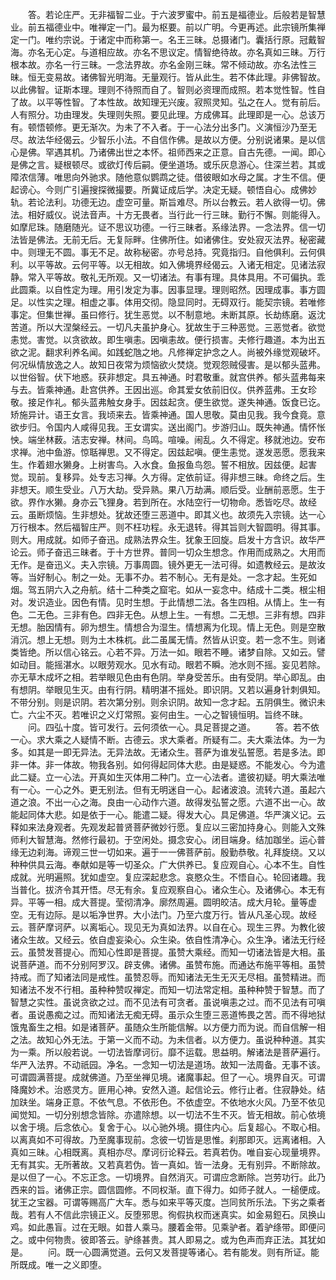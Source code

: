 <!-- { "loadSidebar": true } -->
　　答。若论庄严。无非福智二业。于六波罗蜜中。前五是福德业。后般若是智慧业。前五福德业中。唯禅定一门。最为枢要。前以广明。今更再述。此宗镜所集禅定一门。唯约宗说。于诸定中而称第一。名王三昧。总摄诸门。囊括行原。冠戴智海。亦名无心定。与道相应故。亦名不思议定。情智绝待故。亦名真如三昧。万行根本故。亦名一行三昧。一念法界故。亦名金刚三昧。常不倾动故。亦名法性三昧。恒无变易故。诸佛智光明海。无量观行。皆从此生。若不体此理。非佛智故。以此佛智。证斯本理。理则不待照而自了。智则必资理而成照。若本觉性智。性自了故。以平等性智。了本性故。故知理无兴废。寂照灵知。弘之在人。觉有前后。人有照分。功由理发。失理则失照。要见此理。方成佛耳。此理即是一心。总该万有。顿悟顿修。更无渐次。为未了不入者。于一心法分出多门。义演恒沙乃至无尽。故法华经偈云。少智乐小法。不自信作佛。是故以方便。分别说诸果。是以信心是佛。罕遇其机。乃诸佛出世之本怀。祖师西来之正意。自古先德。一闻。即心是佛之言。疑根顿尽。或欲灯传后嗣。便坐道场。或乐灰息游心。住深兰若。其或障浓信薄。唯思向外驰求。随他意似鹦鹉之徒。借彼眼如水母之属。才生不信。便起谤心。今则广引遍搜探微撮要。所冀证成后学。决定无疑。顿悟自心。成佛妙轨。若论法利。功德无边。虚空可量。斯旨难尽。所以台教云。若人欲得一切。佛法。相好威仪。说法音声。十方无畏者。当行此一行三昧。勤行不懈。则能得入。如摩尼珠。随磨随光。证不思议功德。一行三昧者。系缘法界。一念法界。信一切法皆是佛法。无前无后。无复际畔。住佛所住。如诸佛住。安处寂灭法界。秘密藏中。则理无不圆。事无不足。故称秘密。亦号总持。究竟指归。自他俱利。云何俱利。以平等故。云何平等。以无相故。如入佛境界经偈云。入诸无相定。见诸法寂静。常入平等故。敬礼无所观。又一切诸法。有事有理。具体具用。不可偏执。乖此圆乘。以自性定为理。用引发定为事。因事显理。理则昭然。因理成事。事方圆足。以性实之理。相虚之事。体用交彻。隐显同时。无碍双行。能契宗镜。若唯修事定。但集世禅。虽曰修行。犹生恶觉。以不制意地。未断其原。长劫练磨。返沈苦道。所以大涅槃经云。一切凡夫虽护身心。犹故生于三种恶觉。三恶觉者。欲觉恚觉。害觉。以贪欲故。即生嗔恚。因嗔恚故。便行损害。夫修行趣道。本为出五欲之泥。翻求利养名闻。如践蛇虺之地。凡修禅定护念之人。尚被外缘觉观破坏。何况纵情放逸之人。故知日夜常为烦恼欲火焚烧。觉观怨贼侵害。是以郁头蓝弗。以世俗智。伏下地惑。获非想定。具五神通。时君敬重。就宫供养。郁头蓝弗每来与去。皆乘神通。赴宫供养。王因出巡。命其爱女依前旧仪。供养蓝弗。王女珍敬。接足作礼。郁头蓝弗触女身手。因兹起贪。便生欲觉。遂失神通。饭食已讫。矫施异计。语王女言。我顷来去。皆乘神通。国人思敬。莫由见我。我今食竟。意欲步归。令国内人咸得见我。王女谓实。送出阁门。步游归山。既失神通。情怀怅怏。端坐林薮。洁志安禅。林间。鸟鸣。喧噪。闹乱。久不得定。移就池边。安布求禅。池中鱼游。惊聒禅思。又不得定。因兹起嗔。便生恚觉。遂发恶愿。愿我来生。作着翅水獭身。上树害鸟。入水食。鱼报鱼鸟怨。誓不相放。因兹便。起害觉。现前。复移异。处专志习禅。久方得。定依前证。得非想三昧。命终之后。生非想天。顺生受业。八万大劫。受异熟。果八万劫满。顺后受。业酬前恶愿。生于欲。界作水獭。身亦云飞狸身。若到所在。水陆空行一切物命。悉皆吃尽。故经云。虽断烦恼。生非想处。犹故还堕三恶道中。即其义也。故须先入宗镜。达一心万行根本。然后福智庄严。则不枉功程。永无退转。得其旨则大智圆明。得其事。则大。用成就。如师子奋迅。成熟法界众生。犹象王回旋。启发十方含识。故华严论云。师子奋迅三昧者。于十方世界。普同一切众生想念。作用而成熟之。大用而无作。是奋迅义。夫入宗镜。万事周圆。镜外更无一法可得。如遗教经云。是故汝等。当好制心。制之一处。无事不办。若不制心。无有是处。一念才起。生死如烟。驾五阴六入之舟航。结十二种类之窟宅。如从一妄念中。结成十二类。根尘相对。发识造业。因色有情。见时生想。于此情想二法。各生四相。从情上。生一有色。二无色。三非有色。四非无色。从想上生。一有想。二无想。三非有想。四非无想。胎因情有。卵为想生。情想合为湿生。情想离为化现。情上无色。则是空散消沉。想上无想。则为土木株杌。此二虽属无情。然皆从识变。若一念不生。则诸类皆绝。所以信心铭云。心若不异。万法一如。眼若不睡。诸梦自除。又如云。譬如动目。能摇湛水。以眼劳观水。见水有动。眼若不瞬。池水则不摇。妄见若除。亦无草木成坏之相。若举眼见色由有色阴。举身受苦乐。由有受阴。举心即乱。由有想阴。举眼见生灭。由有行阴。精明湛不摇处。即识阴。又若以遍身针刺俱知。不带分别。则是识阴。若次第分别。则余识阴。故知一念才起。五阴俱生。微识未亡。六尘不灭。若唯识之义灯常照。妄何由生。一心之智镜恒明。旨终不昧。
　　问。四弘十度。皆可发行。云何须依一心。具足菩提之道。
　　答。若不依一心。求大乘之人疑情不断。古德云。求大乘者。所疑有二。夫大乘法体。为一为多。如其是一即无异法。无异法故。无诸众生。菩萨为谁发弘誓愿。若是多法。即非一体。非一体故。物我各别。如何得起同体大悲。由是疑惑。不能发心。今为遣此二疑。立一心法。开真如生灭体用二种门。立一心法者。遣彼初疑。明大乘法唯有一心。一心之外。更无别法。但有无明迷自一心。起诸波浪。流转六道。虽起六道之浪。不出一心之海。良由一心动作六道。故得发弘誓之愿。六道不出一心。故能起同体大悲。如是依于一心。能遣二疑。得发大心。具足佛道。华严演义记。云释如来法身观者。先观发起普贤菩萨微妙行愿。复应以三密加持身心。则能入文殊师利大智慧海。然修行最初。于空闲处。摄念安心。闭目端身。结加跏坐。运心普缘无边刹海。谛观三世一切如来。遍于一一佛菩萨前。殷勤恭敬。礼拜旋绕。又以种种供具云海。奉献如是等一切圣众。广大供养已。复应观自心。心本不生。自性成就。光明遍照。犹如虚空。复应深起悲念。哀愍众生。不悟自心。轮回诸趣。我当普化。拔济令其开悟。尽无有余。复应观察自心。诸众生心。及诸佛心。本无有异。平等一相。成大菩提。莹彻清净。廓然周遍。圆明皎洁。成大月轮。量等虚空。无有边际。是以垢净世界。大小法门。乃至六度万行。皆从凡圣心现。故经云。菩萨摩诃萨。以离垢心。现见无为真如法界。以自在心。现生三界。为教化彼诸众生故。又经云。依自虚妄染心。众生染。依自性清净心。众生净。诸法无行经云。虽赞发菩提心。而知心性即是菩提。虽赞大乘经。而知一切诸法皆是大相。虽说菩萨道。而不分别阿罗汉。辟支佛。诸佛。虽赞布施。而通达布施平等相。虽赞持戒。而了知诸法同是戒性。虽赞忍辱。而知诸法无生无灭无尽相。虽赞精进。而知诸法不发不行相。虽种种赞叹禅定。而知一切法常定相。虽种种赞于智慧。而了智慧之实性。虽说贪欲之过。而不见法有可贪者。虽说嗔恚之过。而不见法有可嗔者。虽说愚痴之过。而知诸法无痴无碍。虽示众生堕三恶道怖畏之苦。而不得地狱饿鬼畜生之相。如是诸菩萨。虽随众生所能信解。以方便力而为说。而自信解一相之法。故知心外无法。于第一义而不动。为未信者。以方便力。虽说种种道。其实为一乘。所以般若说。一切法皆摩诃衍。靡不运载。思益明。解诸法是菩萨遍行。华严入法界。不动祇园。净名。一念知一切法是道场。故知一法周备。无事不该。可谓圆满菩提。成就佛道。乃至坐禅见境。诸魔事起。但了一心。境界自灭。可谓降魔妙术。治惑灵方。匪用心神。安然入道。起信论云。修行止者。住寂静处。结加趺坐。端身正意。不依气息。不依形色。不依虚空。不依地水火风。乃至不依见闻觉知。一切分别想念皆除。亦遣除想。以一切法不生不灭。皆无相故。前心依境以舍于境。后念依心。复舍于心。以心驰外境。摄住内心。后复超心。不取心相。以离真如不可得故。乃至魔事现前。念彼一切皆是思惟。刹那即灭。远离诸相。入真如三昧。心相既离。真相亦尽。摩诃衍论释云。若真若伪。唯自妄心现量境界。无有其实。无所著故。又若真若伪。皆一真如。皆一法身。无有别异。不断除故。是以但了一心。不忘正念。一切境界。自然消灭。可谓应念断除。岂劳功行。此乃西来的旨。诸佛正宗。圆信圆修。不同权渐。直下得力。如师子就人。一槌便成。犹王之宝器。可谓等赐高广大车。悉与如来平等灭度。岂同贫所乐法。下劣之乘者哉。若有人不信此宗镜正义。反堕邪思。徇假执权而迷真实。如金易鋀石。凤换山鸡。如此愚盲。过在无眼。如昔人乘马。腰着金带。见乘驴者。着驴绦带。即便问之。或中何物贵。彼即答云。驴绦甚贵。其人即易之。或为色声而弃正法。其犹如是。
　　问。既一心圆满觉道。云何又发菩提等诸心。若有能发。则有所证。能所既成。唯一之义即堕。
